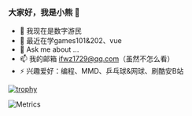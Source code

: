 ### 大家好，我是小熊 👋

- 🔭 我现在是数字游民
- 🌱 最近在学games101&202、vue
- 💬 Ask me about ...
- 📫 我的邮箱 ifwz1729@qq.com（虽然不怎么看）
- ⚡ 兴趣爱好：编程、MMD、乒乓球&网球、刷酷安B站

[![trophy](https://github-profile-trophy.vercel.app/?username=Asterecho)](https://github.com/ryo-ma/github-profile-trophy)

![Metrics](https://metrics.lecoq.io/Asterecho?template=classic&isocalendar=1&languages=1&lines=1&stars=1&calendar=1&achievements=1&code=1&chess=1&base=header%2C%20activity%2C%20community%2C%20repositories%2C%20metadata&base.indepth=false&base.hireable=false&base.skip=false&isocalendar=false&isocalendar.duration=half-year&languages=false&languages.limit=8&languages.threshold=0%25&languages.other=false&languages.colors=github&languages.sections=most-used&languages.indepth=false&languages.analysis.timeout=15&languages.analysis.timeout.repositories=7.5&languages.categories=markup%2C%20programming&languages.recent.categories=markup%2C%20programming&languages.recent.load=300&languages.recent.days=14&lines=false&lines.sections=base&lines.repositories.limit=4&lines.history.limit=1&stars=false&stars.limit=4&calendar=false&calendar.limit=1&achievements=false&achievements.threshold=C&achievements.secrets=true&achievements.display=detailed&achievements.limit=0&code=false&code.lines=12&code.load=400&code.days=3&code.visibility=public&chess=false&chess.user=.user.login&chess.platform=lichess.org&chess.animation=%7B%0A%20%20%22size%22%3A%2040%2C%0A%20%20%22delay%22%3A%203%2C%0A%20%20%22duration%22%3A%200.6%0A%7D%0A&config.timezone=Asia%2FShanghai)
